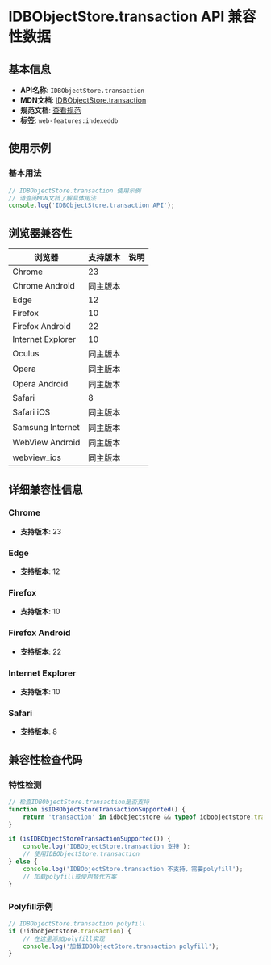 # IDBObjectStore.transaction API 兼容性数据

## 基本信息

- **API名称**: `IDBObjectStore.transaction`
- **MDN文档**: [IDBObjectStore.transaction](https://developer.mozilla.org/docs/Web/API/IDBObjectStore/transaction)
- **规范文档**: [查看规范](https://w3c.github.io/IndexedDB/#ref-for-dom-idbobjectstore-transaction①)
- **标签**: `web-features:indexeddb`

## 使用示例

### 基本用法

```javascript
// IDBObjectStore.transaction 使用示例
// 请查阅MDN文档了解具体用法
console.log('IDBObjectStore.transaction API');
```

## 浏览器兼容性

| 浏览器 | 支持版本 | 说明 |
|--------|----------|------|
| Chrome | 23 |  |
| Chrome Android | 同主版本 |  |
| Edge | 12 |  |
| Firefox | 10 |  |
| Firefox Android | 22 |  |
| Internet Explorer | 10 |  |
| Oculus | 同主版本 |  |
| Opera | 同主版本 |  |
| Opera Android | 同主版本 |  |
| Safari | 8 |  |
| Safari iOS | 同主版本 |  |
| Samsung Internet | 同主版本 |  |
| WebView Android | 同主版本 |  |
| webview_ios | 同主版本 |  |

## 详细兼容性信息

### Chrome

- **支持版本**: 23

### Edge

- **支持版本**: 12

### Firefox

- **支持版本**: 10

### Firefox Android

- **支持版本**: 22

### Internet Explorer

- **支持版本**: 10

### Safari

- **支持版本**: 8

## 兼容性检查代码

### 特性检测

```javascript
// 检查IDBObjectStore.transaction是否支持
function isIDBObjectStoreTransactionSupported() {
    return 'transaction' in idbobjectstore && typeof idbobjectstore.transaction === 'function';
}

if (isIDBObjectStoreTransactionSupported()) {
    console.log('IDBObjectStore.transaction 支持');
    // 使用IDBObjectStore.transaction
} else {
    console.log('IDBObjectStore.transaction 不支持，需要polyfill');
    // 加载polyfill或使用替代方案
}
```

### Polyfill示例

```javascript
// IDBObjectStore.transaction polyfill
if (!idbobjectstore.transaction) {
    // 在这里添加polyfill实现
    console.log('加载IDBObjectStore.transaction polyfill');
}
```

